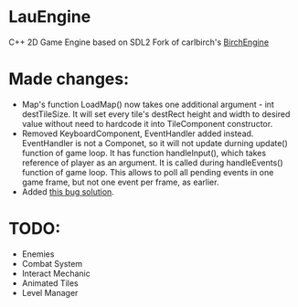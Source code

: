 # LauEngine
C++ 2D Game Engine based on SDL2 
Fork of carlbirch's [BirchEngine](https://github.com/carlbirch/BirchEngine)

# Made changes:
- Map's function LoadMap() now takes one additional argument - int destTileSize. It will set every tile's destRect height and width to desired value without need to hardcode it into TileComponent constructor.
- Removed KeyboardComponent, EventHandler added instead. EventHandler is not a Componet, so it will not update durning update() function of game loop. It has function handleInput(), which takes reference of player as an argument. It is called during handleEvents() function of game loop. This allows to poll all pending events in one game frame, but not one event per frame, as earlier.
- Added [this bug solution](https://github.com/carlbirch/BirchEngine/pull/4).

# TODO:
- Enemies
- Combat System
- Interact Mechanic
- Animated Tiles
- Level Manager
